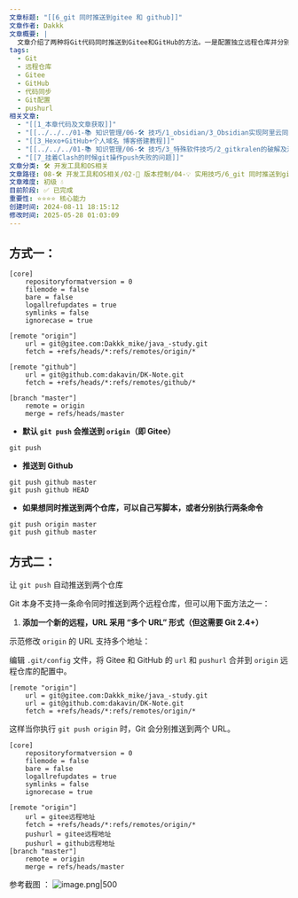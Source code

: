 ```yaml
---
文章标题: "[[6_git 同时推送到gitee 和 github]]"
文章作者: Dakkk
文章概要: |
  文章介绍了两种将Git代码同时推送到Gitee和GitHub的方法。一是配置独立远程仓库并分别推送；二是利用Git 2.4+的`pushurl`多值特性，通过修改`.git/config`，实现单条`git push`命令同步更新多个远程仓库，提高效率。
tags:
  - Git
  - 远程仓库
  - Gitee
  - GitHub
  - 代码同步
  - Git配置
  - pushurl
相关文章:
  - "[[1_本章代码及文章获取]]"
  - "[[../../../01-📚 知识管理/06-🛠️ 技巧/1_obsidian/3_Obsidian实现阿里云同步和Git备份]]"
  - "[[3_Hexo+GitHub+个人域名 博客搭建教程]]"
  - "[[../../../01-📚 知识管理/06-🛠️ 技巧/3_特殊软件技巧/2_gitkralen的破解及汉化]]"
  - "[[7_挂着Clash的时候git操作push失败的问题]]"
文章分类: 🛠️ 开发工具和OS相关
文章路径: 08-🛠️ 开发工具和OS相关/02-🔧 版本控制/04-💡 实用技巧/6_git 同时推送到gitee 和 github.md
文章难度: 初级 💧
目前阶段: ✅ 已完成
重要性: ⭐⭐⭐⭐ 核心能力
创建时间: 2024-08-11 18:15:12
修改时间: 2025-05-28 01:03:09
---
```


## 方式一：

```shell
[core]
	repositoryformatversion = 0
	filemode = false
	bare = false
	logallrefupdates = true
	symlinks = false
	ignorecase = true

[remote "origin"]
	url = git@gitee.com:Dakkk_mike/java_-study.git
	fetch = +refs/heads/*:refs/remotes/origin/*

[remote "github"]
	url = git@github.com:dakavin/DK-Note.git
	fetch = +refs/heads/*:refs/remotes/github/*

[branch "master"]
	remote = origin
	merge = refs/heads/master

```

- **默认 `git push` 会推送到 `origin`（即 Gitee）**
```shell
git push 
```

- **推送到 Github**
```shell
git push github master
git push github HEAD
```

- **如果想同时推送到两个仓库，可以自己写脚本，或者分别执行两条命令**
```shell
git push origin master
git push github master
```

## 方式二：

让 `git push` 自动推送到两个仓库

Git 本身不支持一条命令同时推送到两个远程仓库，但可以用下面方法之一：
1. **添加一个新的远程，URL 采用 “多个 URL” 形式（但这需要 Git 2.4+）**

示范修改 `origin` 的 URL 支持多个地址：

编辑 `.git/config` 文件，将 Gitee 和 GitHub 的 `url` 和 `pushurl` 合并到 `origin` 远程仓库的配置中。
```shell
[remote "origin"]
    url = git@gitee.com:Dakkk_mike/java_-study.git
    url = git@github.com:dakavin/DK-Note.git
    fetch = +refs/heads/*:refs/remotes/origin/*
```

这样当你执行 `git push origin` 时，Git 会分别推送到两个 URL。

```gitconfig
[core]
    repositoryformatversion = 0
    filemode = false
    bare = false
    logallrefupdates = true
    symlinks = false
    ignorecase = true

[remote "origin"]
    url = gitee远程地址
    fetch = +refs/heads/*:refs/remotes/origin/*
    pushurl = gitee远程地址
    pushurl = github远程地址
[branch "master"]
    remote = origin
    merge = refs/heads/master
```

参考截图 ：
![image.png|500](https://my-obsidian-image.oss-cn-guangzhou.aliyuncs.com/2024/12/6088c55a790f59caa6ee43e96991508f.png)

